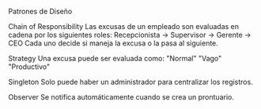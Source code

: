 Patrones de Diseño
 
Chain of Responsibility
Las excusas de un empleado son evaluadas en cadena por los siguientes roles:
Recepcionista → Supervisor → Gerente → CEO
Cada uno decide si maneja la excusa o la pasa al siguiente.


Strategy
Una excusa puede ser evaluada como:
"Normal" 
"Vago" 
"Productivo"


Singleton
Solo puede haber un administrador para centralizar los registros.
 
Observer
Se notifica automáticamente cuando se crea un prontuario.
